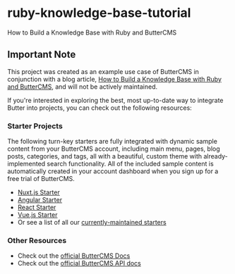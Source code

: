 # ruby-knowledge-base-tutorial
How to Build a Knowledge Base with Ruby and ButterCMS

## Important Note
This project was created as an example use case of ButterCMS in conjunction with a blog article, [How to Build a Knowledge Base with Ruby and ButterCMS](https://buttercms.com/blog/create-ruby-knowledge-base-website/), and will not be actively maintained.

If you're interested in exploring the best, most up-to-date way to integrate Butter into projects, you can check out the following resources:

### Starter Projects

The following turn-key starters are fully integrated with dynamic sample content from your ButterCMS account, including main menu, pages, blog posts, categories, and tags, all with a beautiful, custom theme with already-implemented search functionality. All of the included sample content is automatically created in your account dashboard when you sign up for a free trial of ButterCMS.
- [Nuxt.js Starter](https://buttercms.com/starters/nuxtjs-starter-project/)
- [Angular Starter](https://buttercms.com/starters/angular-starter-project/)
- [React Starter](https://buttercms.com/starters/react-starter-project/)
- [Vue.js Starter](https://buttercms.com/starters/vuejs-starter-project/)
- Or see a list of all our [currently-maintained starters](https://buttercms.com/starters/)

### Other Resources
- Check out the [official ButterCMS Docs](https://buttercms.com/docs/)
- Check out the [official ButterCMS API docs](https://buttercms.com/docs/api/)

